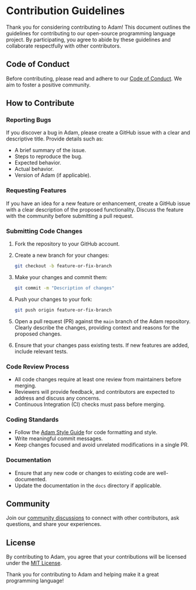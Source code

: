 # Contribution Guidelines

Thank you for considering contributing to Adam! This document outlines the guidelines for contributing to our open-source programming language project. By participating, you agree to abide by these guidelines and collaborate respectfully with other contributors.

## Code of Conduct

Before contributing, please read and adhere to our [Code of Conduct](CODE_OF_CONDUCT.md). We aim to foster a positive community.

## How to Contribute

### Reporting Bugs

If you discover a bug in Adam, please create a GitHub issue with a clear and descriptive title. Provide details such as:

- A brief summary of the issue.
- Steps to reproduce the bug.
- Expected behavior.
- Actual behavior.
- Version of Adam (if applicable).

### Requesting Features

If you have an idea for a new feature or enhancement, create a GitHub issue with a clear description of the proposed functionality. Discuss the feature with the community before submitting a pull request.

### Submitting Code Changes

1. Fork the repository to your GitHub account.

2. Create a new branch for your changes:

   ```bash
   git checkout -b feature-or-fix-branch
   ```

3. Make your changes and commit them:

   ```bash
   git commit -m "Description of changes"
   ```

4. Push your changes to your fork:

   ```bash
   git push origin feature-or-fix-branch
   ```

5. Open a pull request (PR) against the `main` branch of the Adam repository. Clearly describe the changes, providing context and reasons for the proposed changes.

6. Ensure that your changes pass existing tests. If new features are added, include relevant tests.

### Code Review Process

- All code changes require at least one review from maintainers before merging.
- Reviewers will provide feedback, and contributors are expected to address and discuss any concerns.
- Continuous Integration (CI) checks must pass before merging.

### Coding Standards

- Follow the [Adam Style Guide](STYLE_GUIDE.md) for code formatting and style.
- Write meaningful commit messages.
- Keep changes focused and avoid unrelated modifications in a single PR.

### Documentation

- Ensure that any new code or changes to existing code are well-documented.
- Update the documentation in the `docs` directory if applicable.

## Community

Join our [community discussions](https://discord.gg/KwnGX8P) to connect with other contributors, ask questions, and share your experiences.

## License

By contributing to Adam, you agree that your contributions will be licensed under the [MIT License](LICENSE).

Thank you for contributing to Adam and helping make it a great programming language!
